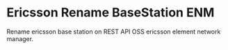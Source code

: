 # Ericsson Rename BaseStation ENM

Rename ericsson base station on REST API OSS ericsson element network manager.

